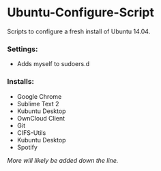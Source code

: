 # Ubuntu-Configure-Script
Scripts to configure a fresh install of Ubuntu 14.04.

### Settings:
* Adds myself to sudoers.d

### Installs:

* Google Chrome
* Sublime Text 2
* Kubuntu Desktop
* OwnCloud Client
* Git
* CIFS-Utils
* Kubuntu Desktop
* Spotify

*More will likely be added down the line.*


